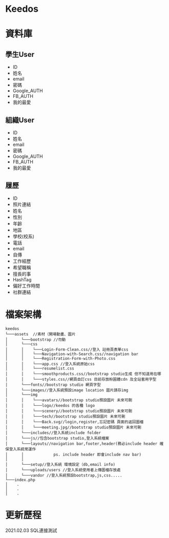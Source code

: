 # Keedos

# 資料庫

## 學生User
* ID
* 姓名
* email
* 密碼
* Google_AUTH
* FB_AUTH
* 我的最愛

## 組織User 
* ID
* 姓名
* email
* 密碼
* Google_AUTH
* FB_AUTH
* 我的最愛
      

## 履歷
* ID
* 照片連結
* 姓名
* 性別
* 年齡
* 地區
* 學校(校系)
* 電話
* email
* 自傳
* 工作經歷
* 希望職稱
* 擅長的事
* HashTag
* 偏好工作時間
* 社群連結
               

# 檔案架構
```
keedos
└───assets  //素材（開場動畫、圖片
│      └───bootstrap //勿動
│      └───css
│      │    └───Login-Form-Clean.css//登入 註冊頁表單css
│      │    └───Navigation-with-Search.css//navigation bar
│      │    └───Registration-Form-with-Photo.css
│      │    └───app.css //登入系統原始css
│      │    └───resumelist.css
│      │    └───smoothproducts.css//bootstrap studio生成 但不知道用在哪
│      │    └───styles.css//網頁自訂css 目前存放粉圓體cdn 及全站套用字型
│      └───fonts//bootstrap studio 網頁字型
│      └───images//登入系統預設image location 圖片請存img
│      └───img
│      │    └───avatars//bootstrap studio預設圖片 未來可刪
│      │    └───logo//keedos 的各種 logo
│      │    └───scenery//bootstrap studio預設圖片 未來可刪
│      │    └───tech//bootstrap studio預設圖片 未來可刪
│      │    └───Back.svg//login,register,忘記密碼 頁面的返回圖檔
│      │    └───meeting.jpg//bootstrap studio預設圖片 未來可刪
│      └───includes//登入系統include folder
│      └───js//包含bootstrap studio,登入系統檔案
│      └───layouts//navigation bar,footer,header(務必include header 確保登入系統常運作 
│      │             ps. include header 即會include nav bar) 
│      │
│      └───setup//登入系統 環境設定（db,email info)
│      └───uploads/users //登入系統使用者上傳圖檔存放處
│      └───vandor //登入系統預設bootstrap,js,css.....
└───index.php       
│    .   
│    .
│    .
```

# 更新歷程
2021.02.03 SQL連接測試
